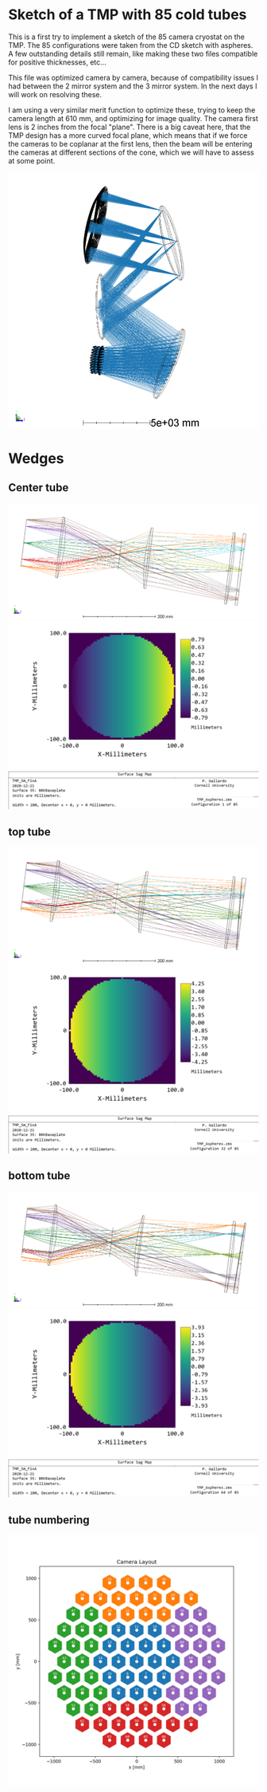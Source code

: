 # Sketch of a TMP with 85 cold tubes

This is  a first try to implement a sketch of the 85 camera cryostat on the TMP. The 85 configurations were taken from the CD sketch with aspheres. A few outstanding details still remain, like making these two files compatible for positive thicknesses, etc...

This file was optimized camera by camera, because of compatibility issues I had between the 2 mirror system and the 3 mirror system. In the next days I will work on resolving these.

I am using a very similar merit function to optimize these, trying to keep the camera length at 610 mm, and optimizing for image quality. The camera first lens is 2 inches from the focal "plane". There is a big caveat here, that the TMP design has a more curved focal plane, which means that if we force the cameras to be coplanar at the first lens, then the beam will be entering the cameras at different sections of the cone, which we will have to assess at some point.

![85camTMP](3DLayout/full_layout.png)

# Wedges

## Center tube

![centertube](wedges/3DLayout_cam01.png)
![centertube](wedges/sag_cam01.png)

## top tube
![centertube](wedges/3DLayout_cam32.png)
![centertube](wedges/sag_cam32.png)

## bottom tube
![centertube](wedges/3DLayout_cam64.png)
![centertube](wedges/sag_cam64.png)

## tube numbering
![tube_numbering](camera_groups.png)
